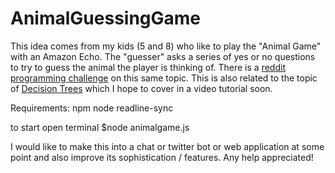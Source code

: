 # AnimalGuessingGame

This idea comes from my kids (5 and 8) who like to play the "Animal Game" with an Amazon Echo.  The "guesser" asks a series of yes or no questions to try to guess the animal the player is thinking of.   There is a [reddit programming challenge](https://www.reddit.com/r/dailyprogrammer/comments/34asls/20150429_challenge_212_intermediate_animal_guess/) on this same topic.  This is also related to the topic of [Decision Trees](https://en.wikipedia.org/wiki/Decision_tree) which I hope to cover in a video tutorial soon.

Requirements:
npm
node
readline-sync

to start
open terminal
$node animalgame.js 


I would like to make this into a chat or twitter bot or web application at some point and also improve its sophistication / features.  Any help appreciated!
